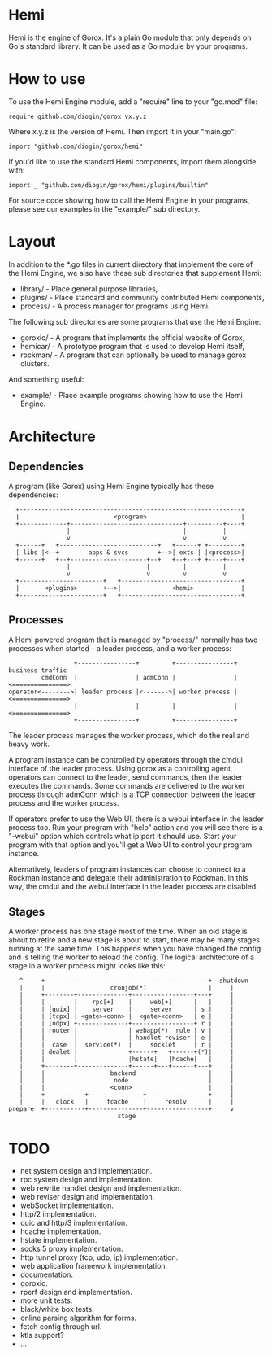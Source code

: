 Hemi
====

Hemi is the engine of Gorox. It's a plain Go module that only depends on Go's
standard library. It can be used as a Go module by your programs.


How to use
==========

To use the Hemi Engine module, add a "require" line to your "go.mod" file:

    require github.com/diogin/gorox vx.y.z

Where x.y.z is the version of Hemi. Then import it in your "main.go":

    import "github.com/diogin/gorox/hemi"

If you'd like to use the standard Hemi components, import them alongside with:

    import _ "github.com/diogin/gorox/hemi/plugins/builtin"

For source code showing how to call the Hemi Engine in your programs, please see
our examples in the "example/" sub directory.


Layout
======

In addition to the *.go files in current directory that implement the core of
the Hemi Engine, we also have these sub directories that supplement Hemi:

  * library/  - Place general purpose libraries,
  * plugins/  - Place standard and community contributed Hemi components,
  * process/  - A process manager for programs using Hemi.

The following sub directories are some programs that use the Hemi Engine:

  * goroxio/  - A program that implements the official website of Gorox,
  * hemicar/  - A prototype program that is used to develop Hemi itself,
  * rockman/  - A program that can optionally be used to manage gorox clusters.

And something useful:

  * example/  - Place example programs showing how to use the Hemi Engine.


Architecture
============

Dependencies
------------

A program (like Gorox) using Hemi Engine typically has these dependencies:

```
  +-------------------------------------------------------------+
  |                          <program>                          |
  +-------------+-------------------------------+----------+----+
                |                               |          |
                v                               v          v
  +------+   +---------------------------+   +------+ +---------+
  | libs |<--+        apps & svcs        +-->| exts | |<process>|
  +------+   +--+---------------------+--+   +--+---+ +----+----+
                |                     |         |          |
                v                     v         v          v
  +-----------------------+   +---------------------------------+
  |       <plugins>       +-->|              <hemi>             |
  +-----------------------+   +---------------------------------+
```

Processes
---------

A Hemi powered program that is managed by "process/" normally has two processes
when started - a leader process, and a worker process:

```
                  +----------------+         +----------------+ business traffic
         cmdConn  |                | admConn |                |<===============>
operator<-------->| leader process |<------->| worker process |<===============>
                  |                |         |                |<===============>
                  +----------------+         +----------------+
```

The leader process manages the worker process, which do the real and heavy work.

A program instance can be controlled by operators through the cmdui interface of
the leader process. Using gorox as a controlling agent, operators can connect to
the leader, send commands, then the leader executes the commands. Some commands
are delivered to the worker process through admConn which is a TCP connection
between the leader process and the worker process.

If operators prefer to use the Web UI, there is a webui interface in the leader
process too. Run your program with "help" action and you will see there is a
"-webui" option which controls what ip:port it should use. Start your program
with that option and you'll get a Web UI to control your program instance.

Alternatively, leaders of program instances can choose to connect to a Rockman
instance and delegate their administration to Rockman. In this way, the cmdui
and the webui interface in the leader process are disabled.

Stages
------

A worker process has one stage most of the time. When an old stage is about to
retire and a new stage is about to start, there may be many stages running at
the same time. This happens when you have changed the config and is telling the
worker to reload the config. The logical architecture of a stage in a worker
process might looks like this:

```
   ^     +---------------------------------------------+  shutdown
   |     |                  cronjob(*)                 |     |
   |     +--------+--------------+-----------------+---+     |
   |     |        |    rpc[+]    |     web[+]      |   |     |
   |     | [quix] |    server    |     server      | s |     |
   |     | [tcpx] | <gate><conn> |  <gate><conn>   | e |     |
   |     | [udpx] +--------------+-----------------+ r |     |
   |     | router |              | webapp(*)  rule | v |     |
   |     |        |              | handlet reviser | e |     |
   |     |  case  |  service(*)  |     socklet     | r |     |
   |     | dealet |              +------+   +------+(*)|     |
   |     |        |              |hstate|   |hcache|   |     |
   |     +--------+--------------+------+---+------+---+     |
   |     |                  backend                    |     |
   |     |                   node                      |     |
   |     |                  <conn>                     |     |
   |     +-----------+---------------+-----------------+     |
   |     |   clock   |     fcache    |     resolv      |     |
prepare  +-----------+---------------+-----------------+     v
                              stage

```


TODO
====

* net system design and implementation.
* rpc system design and implementation.
* web rewrite handlet design and implementation.
* web reviser design and implementation.
* webSocket implementation.
* http/2 implementation.
* quic and http/3 implementation.
* hcache implementation.
* hstate implementation.
* socks 5 proxy implementation.
* http tunnel proxy (tcp, udp, ip) implementation.
* web application framework implementation.
* documentation.
* goroxio.
* rperf design and implementation.
* more unit tests.
* black/white box tests.
* online parsing algorithm for forms.
* fetch config through url.
* ktls support?
* ...
